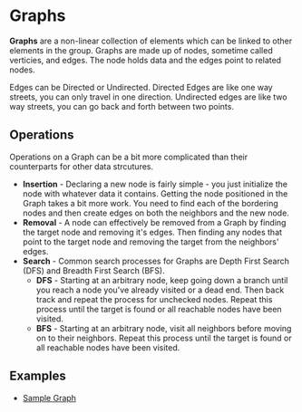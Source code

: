 # Graphs
**Graphs** are a non-linear collection of elements which can be linked to other elements in the group. Graphs are made up of nodes, sometime called verticies, and edges. The node holds data and the edges point to related nodes.

Edges can be Directed or Undirected. Directed Edges are like one way streets, you can only travel in one direction. Undirected edges are like two way streets, you can go back and forth between two points.

## Operations
Operations on a Graph can be a bit more complicated than their counterparts for other data strcutures.

* **Insertion** - Declaring a new node is fairly simple - you just initialize the node with whatever data it contains. Getting the node positioned in the Graph takes a bit more work. You need to find each of the bordering nodes and then create edges on both the neighbors and the new node.
* **Removal** - A node can effectively be removed from a Graph by finding the target node and removing it's edges. Then finding any nodes that point to the target node and removing the target from the neighbors' edges.
* **Search** - Common search processes for Graphs are Depth First Search (DFS) and Breadth First Search (BFS).
  * **DFS** - Starting at an arbitrary node, keep going down a branch until you reach a node you've already visited or a dead end. Then back track and repeat the process for unchecked nodes. Repeat this process until the target is found or all reachable nodes have been visited.
  * **BFS** - Starting at an arbitrary node, visit all neighbors before moving on to their neighbors. Repeat this process until the target is found or all reachable nodes have been visited.

## Examples
* [Sample Graph](examples/graph.ts)